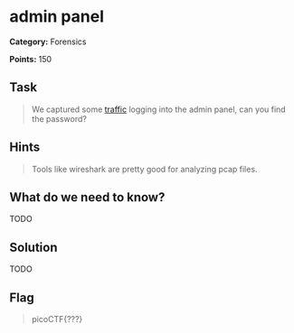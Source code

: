 # admin panel

**Category:** Forensics

**Points:** 150

## Task

> We captured some [traffic](Files/data.pcap) logging into the admin panel, can you find the password? 

## Hints

> Tools like wireshark are pretty good for analyzing pcap files.


## What do we need to know?

TODO

## Solution

TODO

## Flag

> picoCTF{???}

 